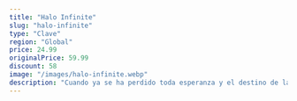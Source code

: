 ```yaml
---
title: "Halo Infinite"
slug: "halo-infinite"
type: "Clave"
region: "Global"
price: 24.99
originalPrice: 59.99
discount: 58
image: "/images/halo-infinite.webp"
description: "Cuando ya se ha perdido toda esperanza y el destino de la humanidad pende de un hilo, el Jefe Maestro está listo para luchar contra el enemigo más despiadado al que jamás se haya enfrentado. Encarna al mayor héroe de la humanidad para disfrutar de una épica aventura de mundo abierto y explorar el descomunal anillo de Halo."
---
```

